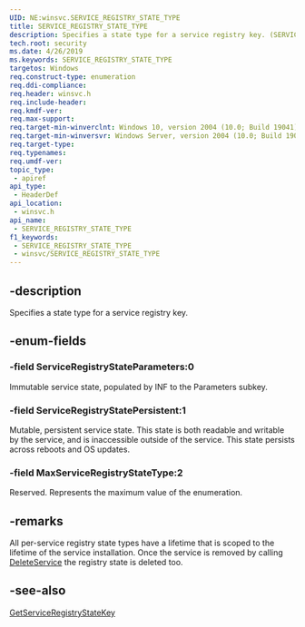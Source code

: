 ```yaml
---
UID: NE:winsvc.SERVICE_REGISTRY_STATE_TYPE
title: SERVICE_REGISTRY_STATE_TYPE
description: Specifies a state type for a service registry key. (SERVICE_REGISTRY_STATE_TYPE)
tech.root: security
ms.date: 4/26/2019
ms.keywords: SERVICE_REGISTRY_STATE_TYPE
targetos: Windows
req.construct-type: enumeration
req.ddi-compliance: 
req.header: winsvc.h
req.include-header: 
req.kmdf-ver: 
req.max-support: 
req.target-min-winverclnt: Windows 10, version 2004 (10.0; Build 19041)
req.target-min-winversvr: Windows Server, version 2004 (10.0; Build 19041)
req.target-type: 
req.typenames: 
req.umdf-ver: 
topic_type:
 - apiref
api_type:
 - HeaderDef
api_location:
 - winsvc.h
api_name:
 - SERVICE_REGISTRY_STATE_TYPE
f1_keywords:
 - SERVICE_REGISTRY_STATE_TYPE
 - winsvc/SERVICE_REGISTRY_STATE_TYPE
---
```


## -description

Specifies a state type for a service registry key.

## -enum-fields

### -field ServiceRegistryStateParameters:0

Immutable service state, populated by INF to the Parameters subkey.

### -field ServiceRegistryStatePersistent:1

Mutable, persistent service state. This state is both readable and writable by the service, and is inaccessible outside of the service. This state persists across reboots and OS updates.

### -field MaxServiceRegistryStateType:2

Reserved. Represents the maximum value of the enumeration.

## -remarks

All per-service registry state types have a lifetime that is scoped to the lifetime of the service installation.
Once the service is removed by calling [DeleteService](/windows/win32/api/winsvc/nf-winsvc-deleteservice) the registry state is deleted too.

## -see-also

[GetServiceRegistryStateKey](/windows/win32/api/winsvc/nf-winsvc-getserviceregistrystatekey)

